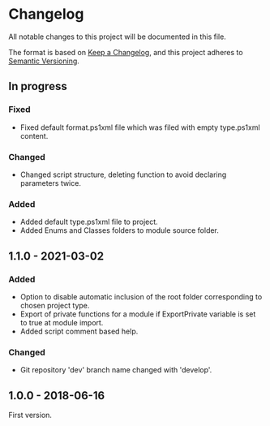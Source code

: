 ﻿# Changelog

All notable changes to this project will be documented in this file.

The format is based on [Keep a Changelog](https://keepachangelog.com/en/1.1.0/),
and this project adheres to [Semantic Versioning](https://semver.org/spec/v2.0.0.html).

## In progress

### Fixed

- Fixed default format.ps1xml file which was filed with empty type.ps1xml content.

### Changed

- Changed script structure, deleting function to avoid declaring parameters twice.

### Added

- Added default type.ps1xml file to project.
- Added Enums and Classes folders to module source folder. 

## 1.1.0 - 2021-03-02

### Added

- Option to disable automatic inclusion of the root folder corresponding to chosen project type.
- Export of private functions for a module if ExportPrivate variable is set to true at module import.
- Added script comment based help.

### Changed

- Git repository 'dev' branch name changed with 'develop'.

## 1.0.0 - 2018-06-16

First version.